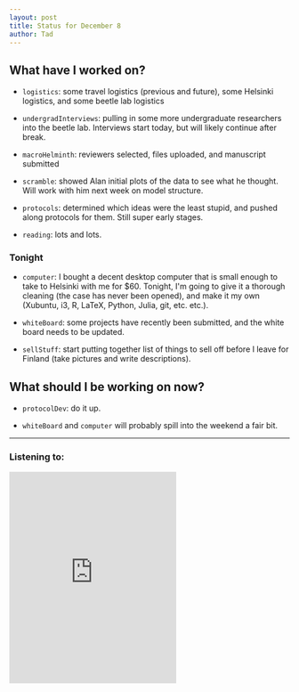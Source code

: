 ```yaml
---
layout: post 
title: Status for December 8 
author: Tad
---
```

 
## What have I worked on?
 
* `logistics`: some travel logistics (previous and future), some Helsinki logistics, and some beetle lab logistics
 
* `undergradInterviews`: pulling in some more undergraduate researchers into the beetle lab. Interviews start today, but will likely continue after break. 


* `macroHelminth`: reviewers selected, files uploaded, and manuscript submitted

* `scramble`: showed Alan initial plots of the data to see what he thought. Will work with him next week on model structure. 


* `protocols`: determined which ideas were the least stupid, and pushed along protocols for them. Still super early stages. 

* `reading`: lots and lots.





 
### Tonight 
 
* `computer`: I bought a decent desktop computer that is small enough to take to Helsinki with me for $60. Tonight, I'm going to give it a thorough cleaning (the case has never been opened), and make it my own (Xubuntu, i3, R, LaTeX, Python, Julia, git, etc. etc.). 

* `whiteBoard`: some projects have recently been submitted, and the white board needs to be updated.

* `sellStuff`: start putting together list of things to sell off before I leave for Finland (take pictures and write descriptions). 



 
 
## What should I be working on now? 
 
* `protocolDev`: do it up. 
 
* `whiteBoard` and `computer` will probably spill into the weekend a fair bit. 


 
--- 
 
### Listening to: 
 
<iframe src="https://open.spotify.com/embed/track/2GnLhhzlKak1Q12b8jw25W" width="300" height="380" frameborder="0" allowtransparency="true"></iframe>
 
<i class='fa fa-code' style='color:pink'></i> 
